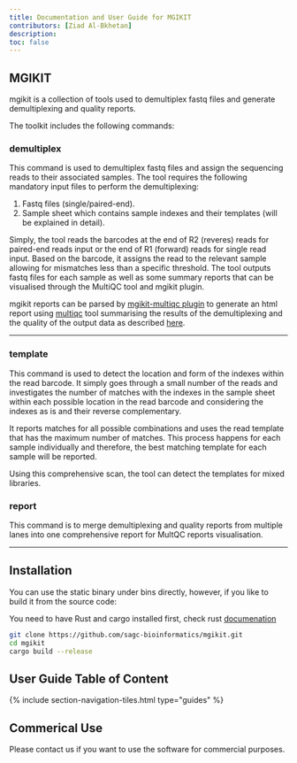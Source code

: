 ```yaml
---
title: Documentation and User Guide for MGIKIT
contributors: [Ziad Al-Bkhetan]
description: 
toc: false
---
```


## MGIKIT 
mgikit is a collection of tools used to demultiplex fastq files and generate demultiplexing and quality reports.

The toolkit includes the following commands:

### demultiplex
This command is used to demultiplex fastq files and assign the sequencing reads to their
associated samples. The tool requires the following mandatory input files to perform the
demultiplexing:
1. Fastq files (single/paired-end).
2. Sample sheet which contains sample indexes and their templates (will be explained in detail).

Simply, the tool reads the barcodes at the end of R2 (reveres) reads for paired-end reads input or the end of
R1 (forward) reads for single read input. Based on the barcode, it assigns the read to the relevant
sample allowing for mismatches less than a specific threshold. The tool outputs fastq files for each sample
as well as some summary reports that can be visualised through the MultiQC tool and mgikit plugin.

mgikit reports can be parsed by [mgikit-multiqc plugin](https://github.com/sagc-bioinformatics/mgikit-multiqc) to generate an html report using [multiqc](https://multiqc.info/) tool summarising the results of the demultiplexing and the quality of the output data as described [here](/mgikit/mgikit-multiqc).

<hr/>

### template

This command is used to detect the location and form of the indexes within the read barcode. It simply goes through a small number of the reads and investigates the number of matches with the indexes in the sample sheet within each possible location in the read barcode and considering the indexes as is and their reverse complementary. 

It reports matches for all possible combinations and uses the read template that has the maximum number of matches. This process happens for each sample individually and therefore, the best matching template for each sample will be reported. 

Using this comprehensive scan, the tool can detect the templates for mixed libraries. 


### report

This command is to merge demultiplexing and quality reports from multiple lanes into one comprehensive report for MultQC reports visualisation.

<hr/>

## Installation

You can use the static binary under bins directly, however, if you like to build it from the source code:

You need to have Rust and cargo installed first, check rust [documenation](https://doc.rust-lang.org/cargo/getting-started/installation.html)


```bash
git clone https://github.com/sagc-bioinformatics/mgikit.git
cd mgikit
cargo build --release
```

## User Guide Table of Content

{% include section-navigation-tiles.html type="guides" %}

## Commerical Use

Please contact us if you want to use the software for commercial purposes.
